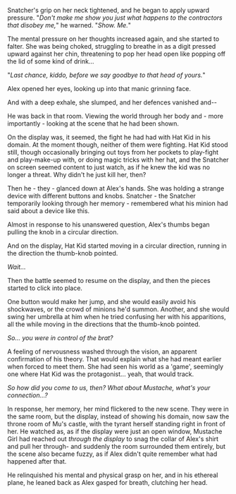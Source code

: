 Snatcher's grip on her neck tightened, and he began to apply upward pressure. "*Don't make me show you just what happens to the contractors that disobey me,*" he warned. "*Show. Me.*"

The mental pressure on her thoughts increased again, and she started to falter. She was being choked, struggling to breathe in as a digit pressed upward against her chin, threatening to pop her head open like popping off the lid of some kind of drink...

"*Last chance, kiddo, before we say goodbye to that head of yours.*"

Alex opened her eyes, looking up into that manic grinning face.

And with a deep exhale, she slumped, and her defences vanished and--

He was back in that room. Viewing the world through her body and - more importantly - looking at the scene that he had been shown.

On the display was, it seemed, the fight he had had with Hat Kid in his domain. At the moment though,  neither of them were fighting. Hat Kid stood still, though occasionally bringing out toys from her pockets to play-fight and play-make-up with, or doing magic tricks with her hat, and the Snatcher on screen seemed content to just watch, as if he knew the kid was no longer a threat. Why didn't he just kill her, then?

Then he - they - glanced down at Alex's hands. She was holding a strange device with different buttons and knobs. Snatcher - the Snatcher temporarily looking through her memory - remembered what his minion had said about a device like this.

Almost in response to his unanswered question, Alex's thumbs began pulling the knob in a circular direction.

And on the display, Hat Kid started moving in a circular direction, running in the direction the thumb-knob pointed.

*Wait...*

Then the battle seemed to resume on the display, and then the pieces started to click into place.

One button would make her jump, and she would easily avoid his shockwaves, or the crowd of minions he'd summon. Another, and she would swing her umbrella at him when he tried confusing her with his apparitions, all the while moving in the directions that the thumb-knob pointed. 

*So... you were in control of the brat?*

A feeling of nervousness washed through the vision, an apparent confirmation of his theory. That would explain what she had meant earlier when forced to meet them. She had seen his world as a 'game', seemingly one where Hat Kid was the protagonist... yeah, that would track.

*So how did you come to us, then? What about Mustache, what's your connection...?*

In response, her memory, her mind flickered to the new scene. They were in the same room, but the display, instead of showing his domain, now saw the throne room of Mu's castle, with the tyrant herself standing right in front of her. He watched as, as if the display were just an open window, Mustache Girl had reached out *through the display* to snag the collar of Alex's shirt and pull her through- and suddenly the room surrounded them entirely, but the scene also became fuzzy, as if Alex didn't quite remember what had happened after that.

He relinquished his mental and physical grasp on her, and in his ethereal plane, he leaned back as Alex gasped for breath, clutching her head.